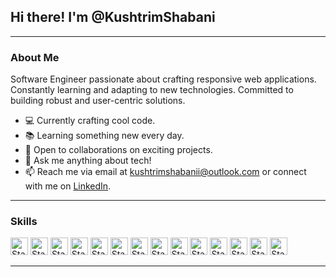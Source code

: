 ## Hi there! I'm  @KushtrimShabani
----
### About Me

Software Engineer passionate about crafting responsive web applications. Constantly learning and adapting to new technologies. Committed to building robust and user-centric solutions.

- 💻 Currently crafting cool code.
- 📚 Learning something new every day.
- 👯 Open to collaborations on exciting projects.
- 💬 Ask me anything about tech!
- 📫 Reach me via email at [kushtrimshabanii@outlook.com](mailto:kushtrimshabanii@outlook.com) or connect with me on [LinkedIn](https://www.linkedin.com/in/kushtrimshabani/).
------
### Skills
<div >
<img alt="Static Badge" height="28px" src="https://img.shields.io/badge/React.js-292929?logo=react">
<img alt="Static Badge" height="28px" src="https://img.shields.io/badge/Type%20Script-377CC8?logo=TypeScript&logoColor=white">
<img alt="Static Badge" height="28px" src="https://img.shields.io/badge/Next.Js-black?logo=next.js">
<img alt="Static Badge" height="28px" src="https://img.shields.io/badge/React%20Native-292929?logo=REACT">
<img alt="Static Badge" height="28px" src="https://img.shields.io/badge/Node.js-5FA04E?logo=Node.js&logoColor=white">
<img alt="Static Badge" height="28px" src="https://img.shields.io/badge/Three.js-black?logo=three.js">
<img alt="Static Badge" height="28px" src="https://img.shields.io/badge/JavaScript-383936?logo=JavaScript">
<img alt="Static Badge" height="28px" src="https://img.shields.io/badge/TailwindCss-%23193052?logo=TailwindCss">
<img alt="Static Badge" height="28px" src="https://img.shields.io/badge/PHP-7A86B8?logo=php&logoColor=white">
<img alt="Static Badge" height="28px" src="https://img.shields.io/badge/.Net Core-613494?logo=.net">
<img alt="Static Badge" height="28px" src="https://img.shields.io/badge/Wordpress-28799E?logo=Wordpress">
<img alt="Static Badge" height="28px" src="https://img.shields.io/badge/Stripe-6860FF?logo=Stripe&logoColor=white">
<img alt="Static Badge" height="28px" src="https://img.shields.io/badge/Firebase-white?logo=Firebase">
<img alt="Static Badge" height="28px" src="https://img.shields.io/badge/Figma-252525?logo=figma">
</div>


-------



  
<!--
- 🔭 I’m currently delving into the world of cutting-edge software projects, expanding my horizons.
- 🌱 I’m currently learning the ever-evolving landscape of new programming languages and tech stacks.
- 👯 I’m looking to collaborate on innovative and impactful open-source initiatives that drive change.
- 🤔 I’m always seeking guidance from the tech community for enhancing my problem-solving skills.
- 💬 Ask me about my latest coding escapades or anything tech-related; I'm always up for a tech talk!
- 📫 Reach me via email at [YourEmail@example.com](mailto:YourEmail@example.com) or connect with me on LinkedIn.
- ⚡ Fun fact: I enjoy creating tech-themed memes and dabbling in sci-fi literature when I'm not coding!

- 🔭 Currently cooking up some mind-bending code magic in the tech cauldron!
- 🌱 Learning the art of speaking in languages - not just JavaScript, but human ones too!
- 👯 Seeking fellow wizards and witches to brew some coding potions together.
- 🤔 Could definitely use some magical guidance in mastering the dark arts of debugging!
- 💬 Ping me for a nerdy chat about AI, comics, or the latest tech breakthroughs.
- 📫 Message me via owl (or just email at [YourEmail@example.com](mailto:YourEmail@example.com)) or cast a LinkedIn spell!
- 😄 Pronouns: He/Him/They
- ⚡ Fun fact: I once coded an app that talks to house plants—yep, they give gardening advice!

- 💻 Currently crafting cool code.
- 📚 Learning something new every day.
- 👯 Open to collaborations on exciting projects.
- 💬 Ask me anything about tech!
- 📧 Reach me via email or LinkedIn.
- 😄 Pronouns: He/Him
- ⚡ Fun fact: I love experimenting with coding projects!

- - 💻 Conjuring code wonders in the digital realm!
- 🌟 Adventuring through the vast galaxy of tech discoveries!
- 🚀 Eager to co-pilot on mind-blowing coding expeditions.
- 🧠 Curiously seeking wisdom to unlock programming mysteries.
- 💬 Let's geek out over all things tech or the latest sci-fi stories!
- 📧 Let's connect! Send a digital pigeon (or just an email or LinkedIn message).
- 😄 Pronouns: He/Him
- ⚡ Fun fact: I once programmed a mini rocket launcher (for fun, of course)! 


**KushtrimShabani/KushtrimShabani** is a ✨ _special_ ✨ repository because its `README.md` (this file) appears on your GitHub profile.

Here are some ideas to get you started:

- 🔭 I’m currently working on ...
- 🌱 I’m currently learning ...
- 👯 I’m looking to collaborate on ...
- 🤔 I’m looking for help with ...
- 💬 Ask me about ...
- 📫 How to reach me: ...
- 😄 Pronouns: ...
- ⚡ Fun fact: ...
-->
